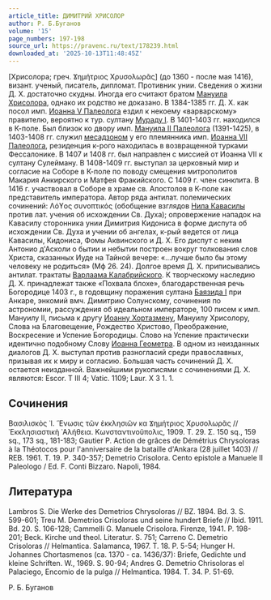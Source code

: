 ```yaml
---
article_title: ДИМИТРИЙ ХРИСОЛОР
author: Р. Б.Буганов
volume: '15'
page_numbers: 197-198
source_url: https://pravenc.ru/text/178239.html
downloaded_at: '2025-10-13T11:48:45Z'
---
```


[Хрисолора; греч. Ϫημήτριος Χρυσολωρᾶς] (до 1360 - после мая 1416), визант. ученый, писатель, дипломат. Противник унии. Сведения о жизни Д. Х. достаточно скудны. Иногда его считают братом [Мануила Хрисолора](<https://pravenc.ru/text/Мануил Хрисолор.html>), однако их родство не доказано. В 1384-1385 гг. Д. Х. как посол имп. [Иоанна V Палеолога](<https://pravenc.ru/text/Иоанн V Палеолог.html>) ездил к некоему «варварскому» правителю, вероятно к тур. султану [Мураду I](<https://pravenc.ru/text/Мураду I.html>). В 1401-1403 гг. находился в К-поле. Был близок ко двору имп. [Мануила II Палеолога](<https://pravenc.ru/text/Мануила II Палеолога.html>) (1391-1425), в 1403-1408 гг. служил [месадзоном](https://pravenc.ru/text/месадзоном.html) у его племянника имп. [Иоанна VII Палеолога](<https://pravenc.ru/text/Иоанна VII Палеолога.html>), резиденция к-рого находилась в возвращенной турками Фессалонике. В 1407 и 1408 гг. был направлен с миссией от Иоанна VII к султану Сулейману. В 1408-1409 гг. выступал за церковный мир и согласие на Соборе в К-поле по поводу смещения митрополитов Макария Анкирского и Матфея Фракийского. С 1409 г. член синклита. В 1416 г. участвовал в Соборе в храме св. Апостолов в К-поле как представитель императора. Автор ряда антилат. полемических сочинений: Λόϒος συνοπτικός (обобщение взглядов [Нила Кавасилы](<https://pravenc.ru/text/Нила Кавасилы.html>) против лат. учения об исхождении Св. Духа); опровержение нападок на Кавасилу сторонника унии Димитрия Кидониса в форме диспута об исхождении Св. Духа и учении об ангелах, к-рый ведется от лица Кавасилы, Кидониса, Фомы Аквинского и Д. Х. Его диспут с неким Антонио д'Асколи о бытии и небытии построен вокруг толкования слов Христа, сказанных Иуде на Тайной вечере: «...лучше было бы этому человеку не родиться» (Мф 26. 24). Долгое время Д. Х. приписывались антилат. трактаты [Варлаама Калабрийского](<https://pravenc.ru/text/ВАРЛААМ КАЛАБРИЙСКИЙ.html>). К творческому наследию Д. Х. принадлежат также «Похвала блохе», благодарственная речь Богородице 1403 г., в годовщину поражения султана [Баязида I](<https://pravenc.ru/text/Баязида I.html>) при Анкаре, энкомий вмч. Димитрию Солунскому, сочинения по астрономии, рассуждения об идеальном императоре, 100 писем к имп. Мануилу II, письма к другу [Иоанну Хортазмену](<https://pravenc.ru/text/Иоанну Хортазмену.html>), Мануилу Хрисолору, Слова на Благовещение, Рождество Христово, Преображение, Воскресение и Успение Богородицы. Слово на Успение практически идентично подобному Слову [Иоанна Геометра](<https://pravenc.ru/text/Иоанна Геометра.html>). В одном из неизданных диалогов Д. Х. выступал против разногласий среди православных, призывая их к миру и согласию. Большая часть сочинений Д. Х. остается неизданной. Важнейшими рукописями с сочинениями Д. Х. являются: Escor. T III 4; Vatic. 1109; Laur. X 3 1. 1.

## Сочинения

Βασιλισκὸς ᾿Ι. ῞Ενωσις τῶν ἐκκλησιῶν κα Ϫημήτριος Χρυσολωρᾶς // ᾿Εκκλησιαστικὴ ᾿Αλήθεια. Κωνσταντινοῦπολις, 1909. Τ. 29. Σ. 150 sq., 159 sq., 173 sq., 181-183; Gautier P. Action de grâces de Démétrius Chrysoloras à la Théotocos pour l'anniversaire de la bataille d'Ankara (28 juillet 1403) // REB. 1961. T. 19. P. 340-357; Demetrio Crisolora. Cento epistole a Manuele II Paleologo / Ed. F. Conti Bizzaro. Napoli, 1984.

## Литература

Lambros S. Die Werke des Demetrios Chrysoloras // BZ. 1894. Bd. 3. S. 599-601; Treu M. Demetrios Crisoloras und seine hundert Briefe // Ibid. 1911. Bd. 20. S. 106-128; Cammelli G. Manuele Crisolora. Firenze, 1941. P. 198-201; Beck. Kirche und theol. Literatur. S. 751; Carreno C. Demetrio Crisoloras // Helmantica. Salamanca, 1967. T. 18. P. 5-54; Hunger H. Johannes Chortasmenos (ca. 1370 - ca. 1436/37): Briefe, Gedichte und kleine Schriften. W., 1969. S. 90-94; Andres G. Demetrio Chrisoloras el Palaciego, Encomio de la pulga // Helmantica. 1984. T. 34. P. 51-69.

Р. Б.  Буганов

